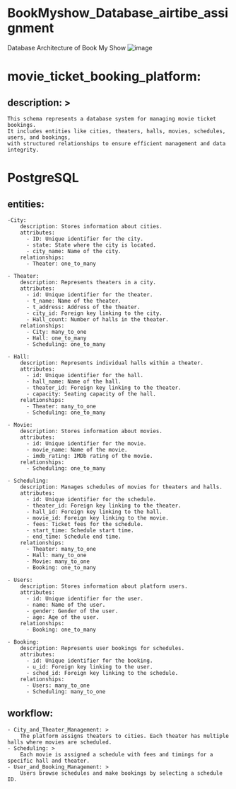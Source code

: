 # BookMyshow_Database_airtibe_assignment
Database Architecture of Book My Show
![image](https://github.com/user-attachments/assets/4dcdb522-fefa-4b3e-af0f-3f4d8711b3e7)

# movie_ticket_booking_platform:
  ## description: >
    This schema represents a database system for managing movie ticket bookings. 
    It includes entities like cities, theaters, halls, movies, schedules, users, and bookings, 
    with structured relationships to ensure efficient management and data integrity.
# PostgreSQL
  ## entities:
    -City:
        description: Stores information about cities.
        attributes:
          - ID: Unique identifier for the city.
          - state: State where the city is located.
          - city_name: Name of the city.
        relationships:
          - Theater: one_to_many

    - Theater:
        description: Represents theaters in a city.
        attributes:
          - id: Unique identifier for the theater.
          - t_name: Name of the theater.
          - t_address: Address of the theater.
          - city_id: Foreign key linking to the city.
          - Hall_count: Number of halls in the theater.
        relationships:
          - City: many_to_one
          - Hall: one_to_many
          - Scheduling: one_to_many

    - Hall:
        description: Represents individual halls within a theater.
        attributes:
          - id: Unique identifier for the hall.
          - hall_name: Name of the hall.
          - theater_id: Foreign key linking to the theater.
          - capacity: Seating capacity of the hall.
        relationships:
          - Theater: many_to_one
          - Scheduling: one_to_many

    - Movie:
        description: Stores information about movies.
        attributes:
          - id: Unique identifier for the movie.
          - movie_name: Name of the movie.
          - imdb_rating: IMDb rating of the movie.
        relationships:
          - Scheduling: one_to_many

    - Scheduling:
        description: Manages schedules of movies for theaters and halls.
        attributes:
          - id: Unique identifier for the schedule.
          - theater_id: Foreign key linking to the theater.
          - hall_id: Foreign key linking to the hall.
          - movie_id: Foreign key linking to the movie.
          - fees: Ticket fees for the schedule.
          - start_time: Schedule start time.
          - end_time: Schedule end time.
        relationships:
          - Theater: many_to_one
          - Hall: many_to_one
          - Movie: many_to_one
          - Booking: one_to_many

    - Users:
        description: Stores information about platform users.
        attributes:
          - id: Unique identifier for the user.
          - name: Name of the user.
          - gender: Gender of the user.
          - age: Age of the user.
        relationships:
          - Booking: one_to_many

    - Booking:
        description: Represents user bookings for schedules.
        attributes:
          - id: Unique identifier for the booking.
          - u_id: Foreign key linking to the user.
          - sched_id: Foreign key linking to the schedule.
        relationships:
          - Users: many_to_one
          - Scheduling: many_to_one

  ## workflow:
    - City_and_Theater_Management: >
        The platform assigns theaters to cities. Each theater has multiple halls where movies are scheduled.
    - Scheduling: >
        Each movie is assigned a schedule with fees and timings for a specific hall and theater.
    - User_and_Booking_Management: >
        Users browse schedules and make bookings by selecting a schedule ID.

